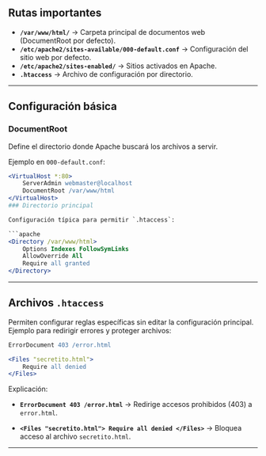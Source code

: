 ## Rutas importantes
- **`/var/www/html/`** → Carpeta principal de documentos web (DocumentRoot por defecto).
- **`/etc/apache2/sites-available/000-default.conf`** → Configuración del sitio web por defecto.
- **`/etc/apache2/sites-enabled/`** → Sitios activados en Apache.
- **`.htaccess`** → Archivo de configuración por directorio.

---

## Configuración básica

### DocumentRoot
Define el directorio donde Apache buscará los archivos a servir.

Ejemplo en `000-default.conf`:
```apache
<VirtualHost *:80>
    ServerAdmin webmaster@localhost
    DocumentRoot /var/www/html
</VirtualHost>
### Directorio principal

Configuración típica para permitir `.htaccess`:

```apache
<Directory /var/www/html>
    Options Indexes FollowSymLinks
    AllowOverride All
    Require all granted
</Directory>
```

---

## Archivos `.htaccess`

Permiten configurar reglas específicas sin editar la configuración principal.  
Ejemplo para redirigir errores y proteger archivos:

```apache
ErrorDocument 403 /error.html

<Files "secretito.html">
    Require all denied
</Files>
```

Explicación:

- **`ErrorDocument 403 /error.html`** → Redirige accesos prohibidos (403) a `error.html`.
    
- **`<Files "secretito.html"> Require all denied </Files>`** → Bloquea acceso al archivo `secretito.html`.
    

---
